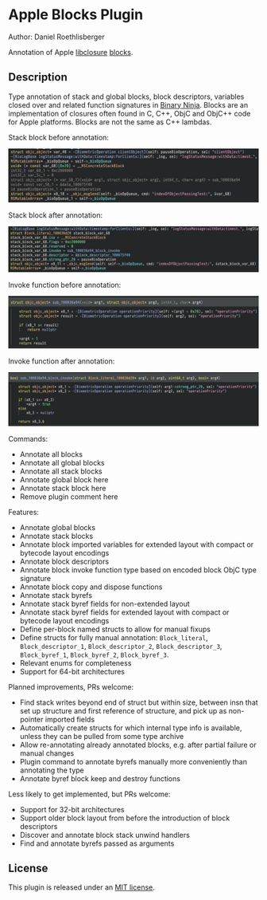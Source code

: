 # Apple Blocks Plugin
Author: Daniel Roethlisberger

Annotation of Apple [libclosure](https://github.com/apple-oss-distributions/libclosure) [blocks](https://clang.llvm.org/docs/BlockLanguageSpec.html).

## Description

Type annotation of stack and global blocks, block descriptors, variables closed
over and related function signatures in [Binary Ninja](https://binary.ninja/).
Blocks are an implementation of closures often found in C, C++, ObjC and ObjC++
code for Apple platforms.  Blocks are not the same as C++ lambdas.

Stack block before annotation:

![Screenshot of stack block before annotation](https://github.com/droe/binja-blocks/blob/0.3.4/.github/img/stack_block_before.png?raw=true)

Stack block after annotation:

![Screenshot of stack block after annotation](https://github.com/droe/binja-blocks/blob/0.3.4/.github/img/stack_block_after.png?raw=true)

Invoke function before annotation:

![Screenshot of invoke function before annotation](https://github.com/droe/binja-blocks/blob/0.3.4/.github/img/invoke_before.png?raw=true)

Invoke function after annotation:

![Screenshot of invoke function after annotation](https://github.com/droe/binja-blocks/blob/0.3.4/.github/img/invoke_after.png?raw=true)

Commands:

-   Annotate all blocks
-   Annotate all global blocks
-   Annotate all stack blocks
-   Annotate global block here
-   Annotate stack block here
-   Remove plugin comment here

Features:

-   Annotate global blocks
-   Annotate stack blocks
-   Annotate block imported variables for extended layout with compact or
    bytecode layout encodings
-   Annotate block descriptors
-   Annotate block invoke function type based on encoded block ObjC type
    signature
-   Annotate block copy and dispose functions
-   Annotate stack byrefs
-   Annotate stack byref fields for non-extended layout
-   Annotate stack byref fields for extended layout with compact or bytecode
    layout encodings
-   Define per-block named structs to allow for manual fixups
-   Define structs for fully manual annotation: `Block_literal`,
    `Block_descriptor_1`, `Block_descriptor_2`, `Block_descriptor_3`,
    `Block_byref_1`, `Block_byref_2`, `Block_byref_3`.
-   Relevant enums for completeness
-   Support for 64-bit architectures

Planned improvements, PRs welcome:

-   Find stack writes beyond end of struct but within size, between insn that
    set up structure and first reference of structure, and pick up as
    non-pointer imported fields
-   Automatically create structs for which internal type info is available,
    unless they can be pulled from some type archive
-   Allow re-annotating already annotated blocks, e.g. after partial failure or
    manual changes
-   Plugin command to annotate byrefs manually more conveniently than
    annotating the type
-   Annotate byref block keep and destroy functions

Less likely to get implemented, but PRs welcome:

-   Support for 32-bit architectures
-   Support older block layout from before the introduction of block descriptors
-   Discover and annotate block stack unwind handlers
-   Find and annotate byrefs passed as arguments

## License

This plugin is released under an [MIT license](./license).
